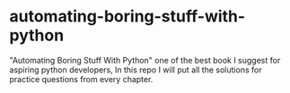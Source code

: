 # automating-boring-stuff-with-python
"Automating Boring Stuff With Python" one of the best book I suggest for aspiring python developers, In this repo I will put all the solutions for practice questions from every chapter.
